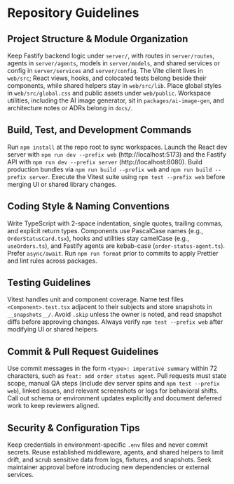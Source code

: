 # Repository Guidelines

## Project Structure & Module Organization

Keep Fastify backend logic under `server/`, with routes in `server/routes`, agents in `server/agents`, models in `server/models`, and shared services or config in `server/services` and `server/config`. The Vite client lives in `web/src`; React views, hooks, and colocated tests belong beside their components, while shared helpers stay in `web/src/lib`. Place global styles in `web/src/global.css` and public assets under `web/public`. Workspace utilities, including the AI image generator, sit in `packages/ai-image-gen`, and architecture notes or ADRs belong in `docs/`.

## Build, Test, and Development Commands

Run `npm install` at the repo root to sync workspaces. Launch the React dev server with `npm run dev --prefix web` (http://localhost:5173) and the Fastify API with `npm run dev --prefix server` (http://localhost:8080). Build production bundles via `npm run build --prefix web` and `npm run build --prefix server`. Execute the Vitest suite using `npm test --prefix web` before merging UI or shared library changes.

## Coding Style & Naming Conventions

Write TypeScript with 2-space indentation, single quotes, trailing commas, and explicit return types. Components use PascalCase names (e.g., `OrderStatusCard.tsx`), hooks and utilities stay camelCase (e.g., `useOrders.ts`), and Fastify agents are kebab-case (`order-status-agent.ts`). Prefer `async/await`. Run `npm run format` prior to commits to apply Prettier and lint rules across packages.

## Testing Guidelines

Vitest handles unit and component coverage. Name test files `<Component>.test.tsx` adjacent to their subjects and store snapshots in `__snapshots__/`. Avoid `.skip` unless the owner is noted, and read snapshot diffs before approving changes. Always verify `npm test --prefix web` after modifying UI or shared helpers.

## Commit & Pull Request Guidelines

Use commit messages in the form `<type>: imperative summary` within 72 characters, such as `feat: add order status agent`. Pull requests must state scope, manual QA steps (include dev server spins and `npm test --prefix web`), linked issues, and relevant screenshots or logs for behavioral shifts. Call out schema or environment updates explicitly and document deferred work to keep reviewers aligned.

## Security & Configuration Tips

Keep credentials in environment-specific `.env` files and never commit secrets. Reuse established middleware, agents, and shared helpers to limit drift, and scrub sensitive data from logs, fixtures, and snapshots. Seek maintainer approval before introducing new dependencies or external services.
